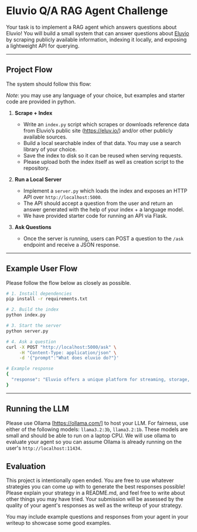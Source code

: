 # Eluvio Q/A RAG Agent Challenge

Your task is to implement a RAG agent which answers questions about Eluvio! You will build a small system that can answer questions about [Eluvio](https://eluv.io/) by scraping publicly available information, indexing it locally, and exposing a lightweight API for querying.

---

## Project Flow

The system should follow this flow:  

*Note*: you may use any language of your choice, but examples and starter code are provided in python. 

1. **Scrape + Index**  
   - Write an `index.py` script which scrapes or downloads reference data from Eluvio’s public site (https://eluv.io/) and/or other publicly available sources.  
   - Build a local searchable index of that data. You may use a search library of your choice. 
   - Save the index to disk so it can be reused when serving requests.
   - Please upload both the index itself as well as creation script to the repository. 

2. **Run a Local Server**  
   - Implement a `server.py` which loads the index and exposes an HTTP API over `http://localhost:5000`.  
   - The API should accept a question from the user and return an answer generated with the help of your index + a language model.
   - We have provided starter code for running an API via Flask.

3. **Ask Questions**  
   - Once the server is running, users can POST a question to the `/ask` endpoint and receive a JSON response. 

---

## Example User Flow

Please follow the flow below as closely as possible.

```bash
# 1. Install dependencies
pip install -r requirements.txt

# 2. Build the index
python index.py

# 3. Start the server
python server.py

# 4. Ask a question
curl -X POST "http://localhost:5000/ask" \
     -H "Content-Type: application/json" \
     -d '{"prompt":"What does eluvio do?"}'

# Example response
{
  "response": "Eluvio offers a unique platform for streaming, storage, and distribution of video over the internet that is simpler and more cost effective than traditional pipelines."
}
```

---

## Running the LLM

Please use Ollama [https://ollama.com/] to host your LLM. For fairness, use either of the following models: `llama3.2:3b`, `llama3.2:1b`. These models are small and should be able to run on a laptop CPU. We will use ollama to evaluate your agent so you can assume Ollama is already running on the user's `http://localhost:11434`.

## Evaluation

This project is intentionally open ended. You are free to use whatever strategies you can come up with to generate the best responses possible! Please explain your strategy in a README.md, and feel free to write about other things you may have tried. Your submission will be assessed by the quality of your agent's responses as well as the writeup of your strategy.

You may include example questions and responses from your agent in your writeup to showcase some good examples.